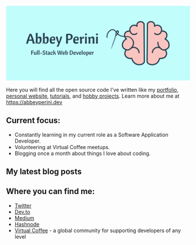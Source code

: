 ![Logo Banner](logobanner.png)

Here you will find all the open source code I've written like my [portfolio](https://github.com/abbeyperini/Portfolio2.0), [personal website](https://github.com/abbeyperini/abbeyperini.github.io), [tutorials](https://github.com/abbeyperini/ReactReload), and [hobby projects](https://github.com/abbeyperini/Knitworthy). Learn more about me at https://abbeyperini.dev

## Current focus:
* Constantly learning in my current role as a Software Application Developer.
* Volunteering at Virtual Coffee meetups.
* Blogging once a month about things I love about coding.

## My latest blog posts 
<!-- MEDIUM-STORY-LIST:START -->
<!-- MEDIUM-STORY-LIST:END -->

## Where you can find me:
* [Twitter](https://twitter.com/AbbeyPerini)
* [Dev.to](https://dev.to/abbeyperini)
* [Medium](https://medium.com/@abbeyperini)
* [Hashnode](https://abbeyperini.hashnode.dev/)
* [Virtual Coffee](https://virtualcoffee.io/) - a global community for supporting developers of any level
